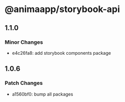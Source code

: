 # @animaapp/storybook-api

## 1.1.0

### Minor Changes

- e4c26fa8: add storybook components package

## 1.0.6

### Patch Changes

- a1560bf0: bump all packages
